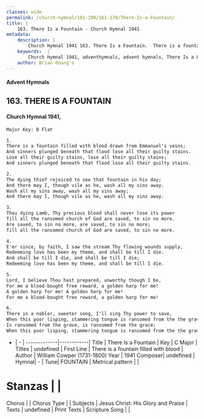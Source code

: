 ```yaml
---
classes: wide
permalink: /church-hymnal/101-200/161-170/There-Is-a-Fountain/
title: |
    163. There Is a Fountain - Church Hymnal 1941
metadata:
    description: |
        Church Hymnal 1941 163. There Is a Fountain.  There is a fountain filled with blood drawn from Emmanuel's veins; And sinners plunged beneath that flood lose all their guilty stains. Lose all their guilty stains, lose all their guilty stains; And sinners plunged beneath that flood lose all their guilty stains.  
    keywords:  |
        Church Hymnal 1941, adventhymnals, advent hymnals, There Is a Fountain, There is a fountain filled with blood. 
    author: Brian Onang'o
---
```


#### Advent Hymnals
## 163. THERE IS A FOUNTAIN
####  Church Hymnal 1941,

```txt
Major Key: B Flat

1.
There is a fountain filled with blood drawn from Emmanuel's veins;
And sinners plunged beneath that flood lose all their guilty stains.
Lose all their guilty stains, lose all their guilty stains;
And sinners plunged beneath that flood lose all their guilty stains.

2.
The dying thief rejoiced to see that fountain in his day;
And there may I, though vile as he, wash all my sins away.
Wash all my sins away, wash all my sins away;
And there may I, though vile as he, wash all my sins away.

3.
Thou dying Lamb, Thy precious blood shall never lose its power
Till all the ransomed church of God are saved, to sin no more.
Are saved, to sin no more, are saved, to sin no more;
Till all the ransomed church of God are saved, to sin no more.

4.
E'er since, by faith, I saw the stream Thy flowing wounds supply,
Redeeming love has been my theme, and shall be till I die.
And shall be till I die, and shall be till I die;
Redeeming love has been my theme, and shall be till I die.

5.
Lord, I believe Thou hast prepared, unworthy though I be,
For me a blood-bought free reward, a golden harp for me!
A golden harp for me! A golden harp for me!
For me a blood-bought free reward, a golden harp for me!

6.
There in a nobler, sweeter song, I'll sing Thy power to save,
When this poor lisping, stammering tongue is ransomed from the the grave.
Is ransomed from the grave, is ransomed from the grace;
When this poor lisping, stammering tongue is ransomed from the the grave.


```

- |   -  |
-------------|------------|
Title | There Is a Fountain |
Key | C Major |
Titles | undefined |
First Line | There is a fountain filled with blood |
Author | William Cowper (1731-1800)
Year | 1941
Composer| undefined |
Hymnal|  - |
Tune| FOUNTAIN |
Metrical pattern | |
# Stanzas |  |
Chorus |  |
Chorus Type |  |
Subjects | Jesus Christ: His Glory and Praise |
Texts | undefined |
Print Texts | 
Scripture Song |  |
    
